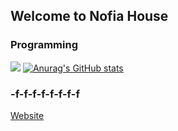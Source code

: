 ## Welcome to Nofia House
### Programming
![](https://skillicons.dev/icons?i=c#,C,C++,java,py,html,css,php)
[![Anurag's GitHub stats](https://github-readme-stats.vercel.app/api?username=N0fia)](https://github.com/anuraghazra/github-readme-stats)

### -f-f-f-f-f-f-f-f
[Website](https://flandre.cafe)


